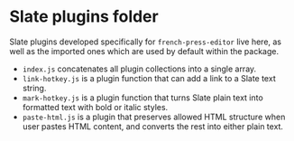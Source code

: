 # Slate plugins folder

Slate plugins developed specifically for `french-press-editor` live here, as well as the imported ones which are used by default within the package.
- `index.js` concatenates all plugin collections into a single array.
- `link-hotkey.js` is a plugin function that can add a link to a Slate text string.
- `mark-hotkey.js` is a plugin function that turns Slate plain text into formatted text with bold or italic styles.
- `paste-html.js` is a plugin that preserves allowed HTML structure when user pastes HTML content, and converts the rest into either plain text.
